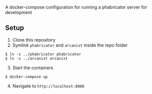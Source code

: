 A docker-compose configuration for running a phabricator server for development

## Setup
1. Clone this repository
2. Symlink `phabricator` and `arcanist` inside the repo folder
```
$ ln -s ../phabricator phabricator
$ ln -s ../arcanist arcanist
```
3. Start the containers
```
$ docker-compose up
```
4. Navigate to `http://localhost:8080`

